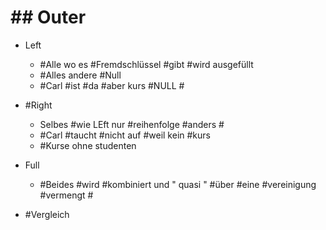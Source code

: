 # ## Outer 

 - Left 

	 - #Alle wo es #Fremdschlüssel #gibt #wird ausgefüllt 
	 - #Alles andere #Null 
	 - #Carl #ist #da #aber kurs #NULL #

 - #Right 

	 - Selbes #wie LEft nur #reihenfolge #anders #
	 - #Carl #taucht #nicht auf #weil kein #kurs 
	 - #Kurse ohne studenten 

 - Full 

	 - #Beides #wird #kombiniert und " quasi " #über #eine #vereinigung #vermengt #

 - #Vergleich 

